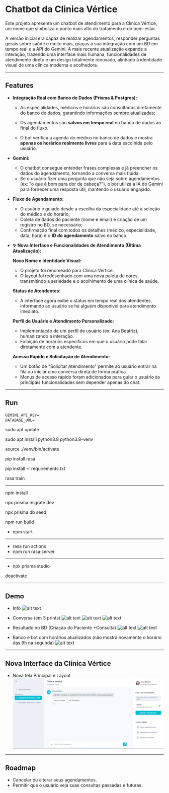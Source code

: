# Chatbot da Clinica Vértice

Este projeto apresenta um chatbot de atendimento para a Clínica Vértice, um nome que simboliza o ponto mais alto do tratamento e do bem-estar.

A versão inicial era capaz de realizar agendamentos, responder perguntas gerais sobre saúde e muito mais, graças à sua integração com um BD em tempo real e a API do Gemini.
A mais recente atualização expande a interação, trazendo uma interface mais humana, funcionalidades de atendimento direto e um design totalmente renovado, alinhado à identidade visual de uma clínica moderna e acolhedora.

---

## Features

  * **Integração Real com Banco de Dados (Prisma & Postgres):**

      * As especialidades, médicos e horários são consultados diretamente do banco de dados, garantindo informações sempre atualizadas;
      * Os agendamentos são **salvos em tempo real** no banco de dados ao final do fluxo.

      * O bot verifica a agenda do médico no banco de dados e mostra **apenas os horários realmente livres** para a data escolhida pelo usuário.

  * **Gemini:**

      * O chatbot consegue entender frases complexas e já preencher os dados do agendamento, tornando a conversa mais fluida;
      * Se o usuário fizer uma pergunta que não seja sobre agendamentos (ex: "o que é bom para dor de cabeça?"), o bot utiliza a IA do Gemini para fornecer uma resposta útil, mantendo o usuário engajado.

  * **Fluxo de Agendamento:**

      * O usuário é guiado desde a escolha da especialidade até a seleção do médico e do horário;
      * Coleta de dados do paciente (nome e email) e criação de um registro no BD, se necessário;
      * Confirmação final com todos os detalhes (médico, especialidade, data, hora) e o **ID do agendamento** salvo no banco.

   * **✨ Nova Interface e Funcionalidades de Atendimento (Última Atualização):**
   
     **Novo Nome e Identidade Visual:**
      
      * O projeto foi renomeado para Clínica Vértice.
      * O layout foi redesenhado com uma nova paleta de cores, transmitindo a seriedade e o acolhimento de uma clínica de saúde.
      
      **Status de Atendentes:**
      
      * A interface agora exibe o status em tempo real dos atendentes, informando ao usuário se há alguém disponível para atendimento imediato.
      
      **Perfil de Usuário e Atendimento Personalizado:**
      
      * Implementação de um perfil de usuário (ex: Ana Beatriz), humanizando a interação.
      * Exibição de horários específicos em que o usuário pode falar diretamente com a atendente.
      
      **Acesso Rápido e Solicitação de Atendimento:**
      
      * Um botão de "Solicitar Atendimento" permite ao usuário entrar na fila ou iniciar uma conversa direta de forma prática.
      * Menus de acesso rápido foram adicionados para guiar o usuário às principais funcionalidades sem depender apenas do chat.

---

## Run

```.env
GEMINI_API_KEY=
DATABASE_URL=
```

sudo apt update

sudo apt install python3.8 python3.8-venv

source ./venv/bin/activate

pip install rasa

pip install -r requirements.txt

rasa train

---

npm install

npx prisma migrate dev

npx prisma db seed

npm run build

- npm start

---

- rasa run actions
- npm run rasa:server

---

- npx prisma studio

deactivate

---

## Demo

  * Info
![alt text](image-1.png)

  * Conversa (em 3 prints)
![alt text](image-2.png)
![alt text](image-3.png)
![alt text](image-4.png)

  * Resultado no BD (Criação do Paciente +Consulta)
![alt text](image-5.png)
![alt text](image-6.png)

  * Banco e bot com horários atualizados (não mostra novamente o horário das 9h na segunda)
![alt text](image-7.png)

---

## Nova Interface da Clínica Vértice
  * Nova tela Principal e Layout
    ![alt text](image-8.png)

---
## Roadmap

  * Cancelar ou alterar seus agendamentos.
  * Permitir que o usuário veja suas consultas passadas e futuras.
